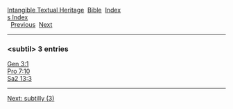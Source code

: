 [Intangible Textual Heritage](../../index)  [Bible](../index) 
[Index](index)   
[s Index](_s_)  
  [Previous](c11077)  [Next](c11079) 

------------------------------------------------------------------------

### &lt;subtil&gt; 3 entries

[Gen 3:1](../kjv/gen003.htm#001)  
[Pro 7:10](../kjv/pro007.htm#010)  
[Sa2 13:3](../kjv/sa2013.htm#003)  

------------------------------------------------------------------------

[Next: subtilly (3)](c11079)
